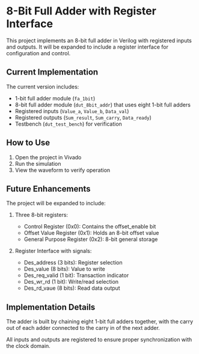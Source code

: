 # 8-Bit Full Adder with Register Interface

This project implements an 8-bit full adder in Verilog with registered inputs and outputs. It will be expanded to include a register interface for configuration and control.

## Current Implementation

The current version includes:
- 1-bit full adder module (`fa_1bit`)
- 8-bit full adder module (`dut_8bit_addr`) that uses eight 1-bit full adders
- Registered inputs (`Value_a`, `Value_b`, `Data_val`)
- Registered outputs (`Sum_result`, `Sum_carry`, `Data_ready`)
- Testbench (`dut_test_bench`) for verification

## How to Use

1. Open the project in Vivado
2. Run the simulation
3. View the waveform to verify operation

## Future Enhancements

The project will be expanded to include:
1. Three 8-bit registers:
   - Control Register (0x0): Contains the offset_enable bit
   - Offset Value Register (0x1): Holds an 8-bit offset value
   - General Purpose Register (0x2): 8-bit general storage

2. Register Interface with signals:
   - Des_address (3 bits): Register selection
   - Des_value (8 bits): Value to write
   - Des_req_valid (1 bit): Transaction indicator
   - Des_wr_rd (1 bit): Write/read selection
   - Des_rd_vaue (8 bits): Read data output

## Implementation Details

The adder is built by chaining eight 1-bit full adders together, with the carry out of each adder connected to the carry in of the next adder.

All inputs and outputs are registered to ensure proper synchronization with the clock domain.
